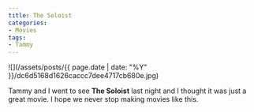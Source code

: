```yaml
---
title: The Soloist
categories:
- Movies
tags:
- Tammy
---
```


![](/assets/posts/{{ page.date | date: "%Y" }}/dc6d5168d1626caccc7dee4717cb680e.jpg)
  



Tammy and I went to see **The Soloist** last night and I thought it was just a great movie. I hope we never stop making movies like this.
